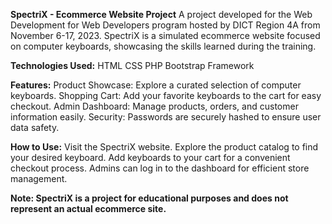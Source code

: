 **SpectriX - Ecommerce Website Project**
A project developed for the Web Development for Web Developers program hosted by DICT Region 4A from November 6-17, 2023. SpectriX is a simulated ecommerce website focused on computer keyboards, showcasing the skills learned during the training.

**Technologies Used:**
HTML
CSS
PHP
Bootstrap Framework

**Features:**
Product Showcase: Explore a curated selection of computer keyboards.
Shopping Cart: Add your favorite keyboards to the cart for easy checkout.
Admin Dashboard: Manage products, orders, and customer information easily.
Security: Passwords are securely hashed to ensure user data safety.

**How to Use:**
Visit the SpectriX website.
Explore the product catalog to find your desired keyboard.
Add keyboards to your cart for a convenient checkout process.
Admins can log in to the dashboard for efficient store management.

**Note: SpectriX is a project for educational purposes and does not represent an actual ecommerce site.**

